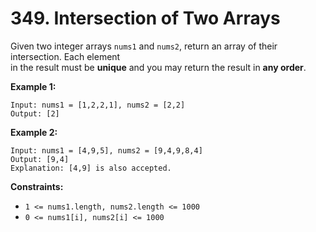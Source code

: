 # 349. Intersection of Two Arrays

Given two integer arrays `nums1` and `nums2`, return an array of their intersection. Each element  
in the result must be **unique** and you may return the result in **any order**.

**Example 1:**

    Input: nums1 = [1,2,2,1], nums2 = [2,2]
    Output: [2]

**Example 2:**

    Input: nums1 = [4,9,5], nums2 = [9,4,9,8,4]
    Output: [9,4]
    Explanation: [4,9] is also accepted.

**Constraints:**

- `1 <= nums1.length, nums2.length <= 1000`
- `0 <= nums1[i], nums2[i] <= 1000`